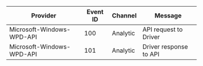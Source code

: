 Provider                   |  Event ID  |  Channel   |  Message
---------------------------|------------|------------|------------------------
Microsoft-Windows-WPD-API  |  100       |  Analytic  |  API request to Driver
Microsoft-Windows-WPD-API  |  101       |  Analytic  |  Driver response to API